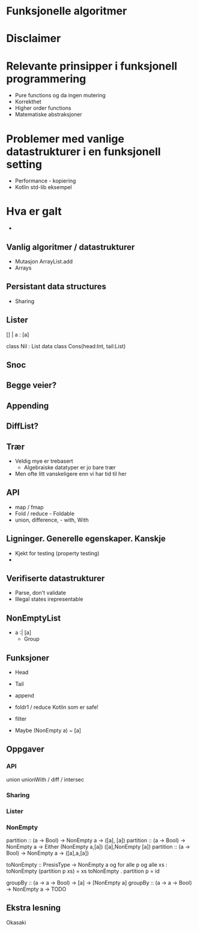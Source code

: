 # Funksjonelle algoritmer

# Disclaimer

# Relevante prinsipper i funksjonell programmering
* Pure functions og da ingen mutering
* Korrekthet
* Higher order functions
* Matematiske abstraksjoner

# Problemer med vanlige datastrukturer i en funksjonell setting

* Performance - kopiering
* Kotlin std-lib eksempel



# Hva er galt 
* 


## Vanlig algoritmer / datastrukturer
* Mutasjon
  ArrayList.add
* Arrays


## Persistant data structures
* Sharing


## Lister

[] | a : [a]
 
class Nil : List
data class Cons(head:Int, tail:List)

## Snoc

## Begge veier?

## Appending

## DiffList?



## Trær
* Veldig mye er trebasert
  * Algebraiske datatyper er jo bare trær
* Men ofte litt vanskeligere enn vi har tid til her

## API

* map / fmap
* Fold / reduce - Foldable
* union, difference, - with, With

## Ligninger. Generelle egenskaper. Kanskje

* Kjekt for testing (property testing)
* 

## Verifiserte datastrukturer
* Parse, don't validate
* Illegal states irepresentable


## NonEmptyList


* a :| [a]
  * Group


## Funksjoner

* Head
* Tail
* append
* foldr1 / reduce Kotlin som er safe!
* filter
  
* Maybe (NonEmpty a) ~ [a]

## Oppgaver

### API

union
unionWith / diff / intersec


### Sharing

### Lister

### NonEmpty
partition :: (a -> Bool) -> NonEmpty a -> ([a], [a])
partition :: (a -> Bool) -> NonEmpty a -> Either (NonEmpty a,[a]) ([a],NonEmpty [a])
partition :: (a -> Bool) -> NonEmpty a -> ([a],a,[a])

toNonEmpty :: PresisType -> NonEmpty a
og
for alle p og alle xs : toNonEmpty (partition p xs) = xs
toNonEmpty . partition p = id

groupBy :: (a -> a -> Bool) -> [a] -> [NonEmpty a]
groupBy :: (a -> a -> Bool) -> NonEmpty a -> TODO

## Ekstra lesning 
Okasaki

